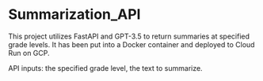 # Summarization_API

This project utilizes FastAPI and GPT-3.5 to return summaries at specified grade levels. It has been put into a Docker container and deployed to Cloud Run on GCP.

API inputs: the specified grade level, the text to summarize.
